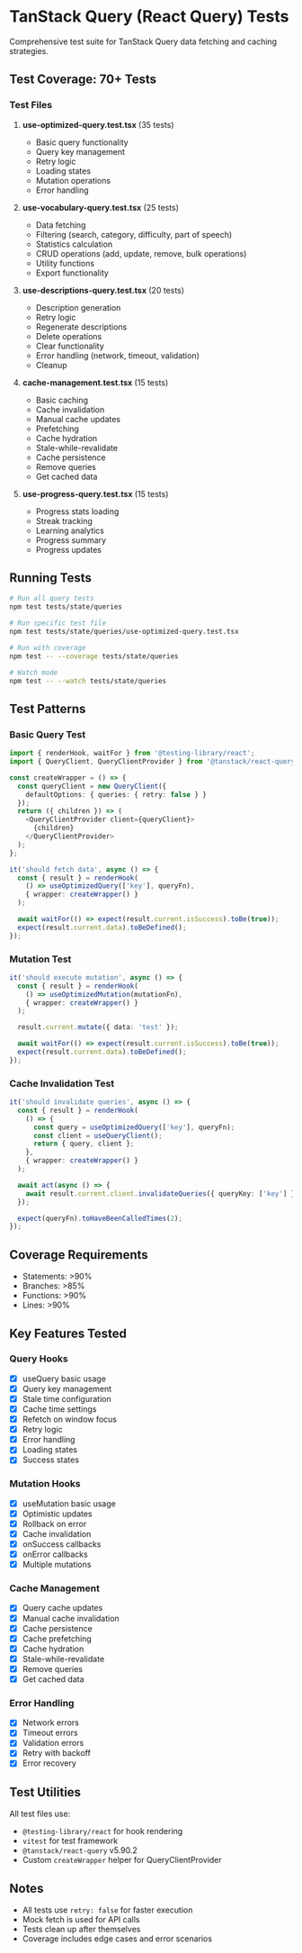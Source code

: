 # TanStack Query (React Query) Tests

Comprehensive test suite for TanStack Query data fetching and caching strategies.

## Test Coverage: 70+ Tests

### Test Files

1. **use-optimized-query.test.tsx** (35 tests)
   - Basic query functionality
   - Query key management
   - Retry logic
   - Loading states
   - Mutation operations
   - Error handling

2. **use-vocabulary-query.test.tsx** (25 tests)
   - Data fetching
   - Filtering (search, category, difficulty, part of speech)
   - Statistics calculation
   - CRUD operations (add, update, remove, bulk operations)
   - Utility functions
   - Export functionality

3. **use-descriptions-query.test.tsx** (20 tests)
   - Description generation
   - Retry logic
   - Regenerate descriptions
   - Delete operations
   - Clear functionality
   - Error handling (network, timeout, validation)
   - Cleanup

4. **cache-management.test.tsx** (15 tests)
   - Basic caching
   - Cache invalidation
   - Manual cache updates
   - Prefetching
   - Cache hydration
   - Stale-while-revalidate
   - Cache persistence
   - Remove queries
   - Get cached data

5. **use-progress-query.test.tsx** (15 tests)
   - Progress stats loading
   - Streak tracking
   - Learning analytics
   - Progress summary
   - Progress updates

## Running Tests

```bash
# Run all query tests
npm test tests/state/queries

# Run specific test file
npm test tests/state/queries/use-optimized-query.test.tsx

# Run with coverage
npm test -- --coverage tests/state/queries

# Watch mode
npm test -- --watch tests/state/queries
```

## Test Patterns

### Basic Query Test
```typescript
import { renderHook, waitFor } from '@testing-library/react';
import { QueryClient, QueryClientProvider } from '@tanstack/react-query';

const createWrapper = () => {
  const queryClient = new QueryClient({
    defaultOptions: { queries: { retry: false } }
  });
  return ({ children }) => (
    <QueryClientProvider client={queryClient}>
      {children}
    </QueryClientProvider>
  );
};

it('should fetch data', async () => {
  const { result } = renderHook(
    () => useOptimizedQuery(['key'], queryFn),
    { wrapper: createWrapper() }
  );

  await waitFor(() => expect(result.current.isSuccess).toBe(true));
  expect(result.current.data).toBeDefined();
});
```

### Mutation Test
```typescript
it('should execute mutation', async () => {
  const { result } = renderHook(
    () => useOptimizedMutation(mutationFn),
    { wrapper: createWrapper() }
  );

  result.current.mutate({ data: 'test' });

  await waitFor(() => expect(result.current.isSuccess).toBe(true));
  expect(result.current.data).toBeDefined();
});
```

### Cache Invalidation Test
```typescript
it('should invalidate queries', async () => {
  const { result } = renderHook(
    () => {
      const query = useOptimizedQuery(['key'], queryFn);
      const client = useQueryClient();
      return { query, client };
    },
    { wrapper: createWrapper() }
  );

  await act(async () => {
    await result.current.client.invalidateQueries({ queryKey: ['key'] });
  });

  expect(queryFn).toHaveBeenCalledTimes(2);
});
```

## Coverage Requirements

- Statements: >90%
- Branches: >85%
- Functions: >90%
- Lines: >90%

## Key Features Tested

### Query Hooks
- [x] useQuery basic usage
- [x] Query key management
- [x] Stale time configuration
- [x] Cache time settings
- [x] Refetch on window focus
- [x] Retry logic
- [x] Error handling
- [x] Loading states
- [x] Success states

### Mutation Hooks
- [x] useMutation basic usage
- [x] Optimistic updates
- [x] Rollback on error
- [x] Cache invalidation
- [x] onSuccess callbacks
- [x] onError callbacks
- [x] Multiple mutations

### Cache Management
- [x] Query cache updates
- [x] Manual cache invalidation
- [x] Cache persistence
- [x] Cache prefetching
- [x] Cache hydration
- [x] Stale-while-revalidate
- [x] Remove queries
- [x] Get cached data

### Error Handling
- [x] Network errors
- [x] Timeout errors
- [x] Validation errors
- [x] Retry with backoff
- [x] Error recovery

## Test Utilities

All test files use:
- `@testing-library/react` for hook rendering
- `vitest` for test framework
- `@tanstack/react-query` v5.90.2
- Custom `createWrapper` helper for QueryClientProvider

## Notes

- All tests use `retry: false` for faster execution
- Mock fetch is used for API calls
- Tests clean up after themselves
- Coverage includes edge cases and error scenarios
